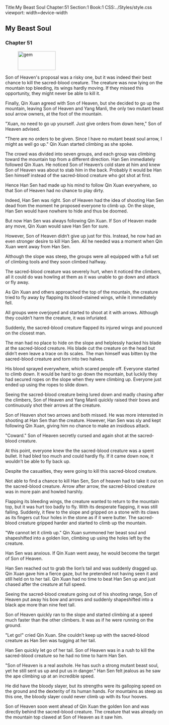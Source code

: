 Title:My Beast Soul 
Chapter:51 
Section:1 
Book:1 
CSS:../Styles/style.css 
viewport: width=device-width
  
## My Beast Soul
### Chapter 51 
<figure>
	<img src="../Images/gem.gif" alt="gem" id="gem" width="120" height="60" />
</figure>
  

  
  Son of Heaven's proposal was a risky one, but it was indeed their best chance to kill the sacred-blood creature. The creature was now lying on the mountain top bleeding, its wings hardly moving. If they missed this opportunity, they might never be able to kill it.

Finally, Qin Xuan agreed with Son of Heaven, but she decided to go up the mountain, leaving Son of Heaven and Yang Manli, the only two mutant beast soul arrow owners, at the foot of the mountain.

"Xuan, no need to go up yourself. Just give orders from down here," Son of Heaven advised.

"There are no orders to be given. Since I have no mutant beast soul arrow, I might as well go up." Qin Xuan started climbing as she spoke.

The crowd was divided into seven groups, and each group was climbing toward the mountain top from a different direction. Han Sen immediately followed Qin Xuan. He noticed Son of Heaven’s cold stare at him and knew Son of Heaven was about to stab him in the back. Probably it would be Han Sen himself instead of the sacred-blood creature who got shot at first.

Hence Han Sen had made up his mind to follow Qin Xuan everywhere, so that Son of Heaven had no chance to play dirty.

Indeed, Han Sen was right. Son of Heaven had the idea of shooting Han Sen dead from the moment he proposed everyone to climb up. On the slope, Han Sen would have nowhere to hide and thus be doomed.

But now Han Sen was always following Qin Xuan. If Son of Heaven made any move, Qin Xuan would save Han Sen for sure.

However, Son of Heaven didn’t give up just for this. Instead, he now had an even stronger desire to kill Han Sen. All he needed was a moment when Qin Xuan went away from Han Sen.

Although the slope was steep, the groups were all equipped with a full set of climbing tools and they soon climbed halfway.

The sacred-blood creature was severely hurt, when it noticed the climbers, all it could do was howling at them as it was unable to go down and attack or fly away.

As Qin Xuan and others approached the top of the mountain, the creature tried to fly away by flapping its blood-stained wings, while it immediately fell.

All groups were overjoyed and started to shoot at it with arrows. Although they couldn’t harm the creature, it was infuriated.

Suddenly, the sacred-blood creature flapped its injured wings and pounced on the closest man.

The man had no place to hide on the slope and helplessly hacked his blade at the sacred-blood creature. His blade cut the creature on the head but didn’t even leave a trace on its scales. The man himself was bitten by the sacred-blood creature and torn into two halves.

His blood sprayed everywhere, which scared people off. Everyone started to climb down. It would be hard to go down the mountain, but luckily they had secured ropes on the slope when they were climbing up. Everyone just ended up using the ropes to slide down.

Seeing the sacred-blood creature being lured down and madly chasing after the climbers, Son of Heaven and Yang Manli quickly raised their bows and continuously shot their arrows at the creature.

Son of Heaven shot two arrows and both missed. He was more interested in shooting at Han Sen than the creature. However, Han Sen was sly and kept following Qin Xuan, giving him no chance to make an insidious attack.

"Coward." Son of Heaven secretly cursed and again shot at the sacred-blood creature.

At this point, everyone knew the the sacred-blood creature was a spent bullet. It had bled too much and could hardly fly. If it came down now, it wouldn’t be able to fly back up.

Despite the casualties, they were going to kill this sacred-blood creature.

Not able to find a chance to kill Han Sen, Son of heaven had to take it out on the sacred-blood creature. Arrow after arrow, the sacred-blood creature was in more pain and howled harshly.

Flapping its bleeding wings, the creature wanted to return to the mountain top, but it was hurt too badly to fly. With its desperate flapping, it was still falling. Suddenly, it flew to the slope and gripped on a stone with its claws as its fingers cut four holes in the stone as if it were butter. The sacred-blood creature gripped harder and started to climb up the mountain.

"We cannot let it climb up." Qin Xuan summoned her beast soul and shapeshifted into a golden lion, climbing up using the holes left by the creature.

Han Sen was anxious. If Qin Xuan went away, he would become the target of Son of Heaven.

Han Sen reached out to grab the lion’s tail and was suddenly dragged up. Qin Xuan gave him a fierce gaze, but he pretended not having seen it and still held on to her tail. Qin Xuan had no time to beat Han Sen up and just chased after the creature at full speed.

Seeing the sacred-blood creature going out of his shooting range, Son of Heaven put away his bow and arrows and suddenly shapeshifted into a black ape more than nine feet tall.

Son of Heaven quickly ran to the slope and started climbing at a speed much faster than the other climbers. It was as if he were running on the ground.

"Let go!" cried Qin Xuan. She couldn’t keep up with the sacred-blood creature as Han Sen was tugging at her tail.

Han Sen quickly let go of her tail. Son of Heaven was in a rush to kill the sacred-blood creature so he had no time to harm Han Sen.

"Son of Heaven is a real asshole. He has such a strong mutant beast soul, yet he still sent us up and put us in danger." Han Sen felt jealous as he saw the ape climbing up at an incredible speed.

He did have the bloody slayer, but its strengths were its galloping speed on the ground and the dexterity of its human hands. For mountains as steep as this one, the bloody slayer could never climb up with its four hooves.

Son of Heaven soon went ahead of Qin Xuan the golden lion and was directly behind the sacred-blood creature. The creature that was already on the mountain top clawed at Son of Heaven as it saw him.
